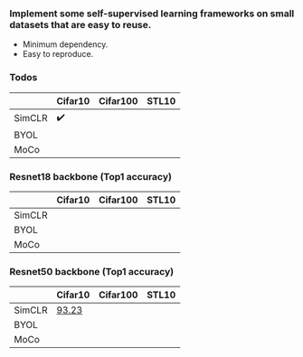 ### Implement some self-supervised learning frameworks on small datasets that are easy to reuse.

- Minimum dependency.
- Easy to reproduce.

### Todos
|        | Cifar10 | Cifar100 | STL10 |
|--------|---------|----------|-------|
| SimCLR | :heavy_check_mark: |          |       |
| BYOL   |         |          |       |
| MoCo   |         |          |       |

### Resnet18 backbone (Top1 accuracy)

|        | Cifar10 | Cifar100 | STL10 |
|--------|---------|----------|-------|
| SimCLR |  |          |       |
| BYOL   |         |          |       |
| MoCo   |         |          |       |

### Resnet50 backbone (Top1 accuracy)

|        | Cifar10 | Cifar100 | STL10 |
|--------|---------|----------|-------|
| SimCLR |  [93.23](https://tensorboard.dev/experiment/nqCAT0f8Tdin7lpW6BpcLw/#scalars&_smoothingWeight=0)  |          |       |
| BYOL   |         |          |       |
| MoCo   |         |          |       |
